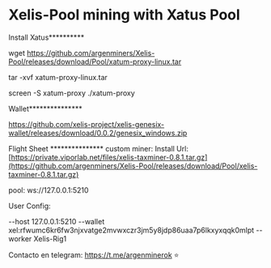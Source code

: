 # Xelis-Pool mining with Xatus Pool 
Install Xatus**********

wget https://github.com/argenminers/Xelis-Pool/releases/download/Pool/xatum-proxy-linux.tar

tar -xvf xatum-proxy-linux.tar

screen -S xatum-proxy ./xatum-proxy



Wallet***************

https://github.com/xelis-project/xelis-genesix-wallet/releases/download/0.0.2/genesix_windows.zip


Flight Sheet ***************
custom miner: Install Url:
[https://private.viporlab.net/files/xelis-taxminer-0.8.1.tar.gz](https://github.com/argenminers/Xelis-Pool/releases/download/Pool/xelis-taxminer-0.8.1.tar.gz)

pool:
ws://127.0.0.1:5210

User Config: 

--host 127.0.0.1:5210 --wallet xel:rfwumc6kr6fw3njxvatge2mvwxczr3jm5y8jdp86uaa7p6lkxyxqqk0mlpt --worker Xelis-Rig1

Contacto en telegram: https://t.me/argenminerok ⭐
